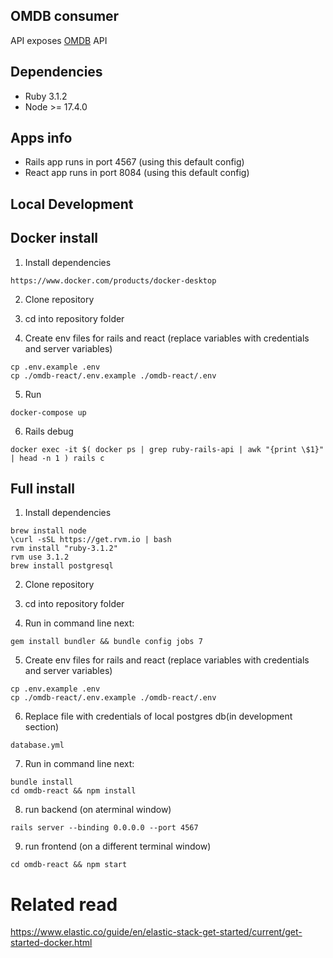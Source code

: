 ## OMDB consumer

API exposes [OMDB](http://www.omdbapi.com) API

## Dependencies

* Ruby 3.1.2
* Node >= 17.4.0

## Apps info
 * Rails app runs in port 4567 (using this default config)
 * React app runs in port 8084 (using this default config)

## Local Development
## Docker install

1. Install dependencies
```
https://www.docker.com/products/docker-desktop
```

2. Clone repository
3. cd into repository folder

4. Create env files for rails and react (replace variables with credentials and server variables)
```
cp .env.example .env
cp ./omdb-react/.env.example ./omdb-react/.env
```

5. Run
```
docker-compose up
```

6. Rails debug
```
docker exec -it $( docker ps | grep ruby-rails-api | awk "{print \$1}" | head -n 1 ) rails c
```

## Full install

1. Install dependencies
```
brew install node
\curl -sSL https://get.rvm.io | bash
rvm install "ruby-3.1.2"
rvm use 3.1.2
brew install postgresql
```

2. Clone repository
3. cd into repository folder

4. Run in command line next:

```
gem install bundler && bundle config jobs 7
```

5. Create env files for rails and react (replace variables with credentials and server variables)
```
cp .env.example .env
cp ./omdb-react/.env.example ./omdb-react/.env
```

6. Replace file with credentials of local postgres db(in development section)
```
database.yml
```

7. Run in command line next:
```
bundle install
cd omdb-react && npm install
```

8. run backend (on aterminal window)
```
rails server --binding 0.0.0.0 --port 4567
```

9. run frontend (on a different terminal window)

```
cd omdb-react && npm start
```

# Related read

https://www.elastic.co/guide/en/elastic-stack-get-started/current/get-started-docker.html